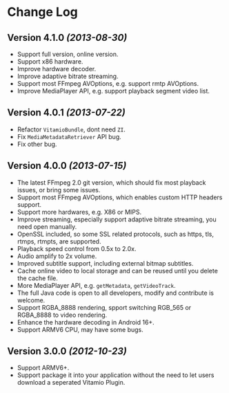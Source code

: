 Change Log
==========

Version 4.1.0 *(2013-08-30)*
---------------------------

 * Support full version, online version.
 * Support x86 hardware.
 * Improve hardware decoder.
 * Improve adaptive bitrate streaming.
 * Support most FFmpeg AVOptions, e.g. support rmtp AVOptions.
 * Improve MediaPlayer API, e.g. support playback segment video list.

Version 4.0.1 *(2013-07-22)*
---------------------------

 * Refactor `VitamioBundle`, dont need `ZI`.
 * Fix `MediaMetadataRetriever` API bug.
 * Fix other bug.

Version 4.0.0 *(2013-07-15)*
----------------------------

 * The latest FFmpeg 2.0 git version, which should fix most playback issues, or bring some issues.
 * Support most FFmpeg AVOptions, which enables custom HTTP headers support.
 * Support more hardwares, e.g. X86 or MIPS.
 * Improve streaming, especially support adaptive bitrate streaming, you need open manually.
 * OpenSSL included, so some SSL related protocols, such as https, tls, rtmps, rtmpts, are supported.
 * Playback speed control from 0.5x to 2.0x.
 * Audio amplify to 2x volume.
 * Improved subtitle support, including external bitmap subtitles.
 * Cache online video to local storage and can be reused until you delete the cache file.
 * More MediaPlayer API, e.g. `getMetadata`, `getVideoTrack`.
 * The full Java code is open to all developers, modify and contribute is welcome.
 * Support RGBA\_8888 rendering, spport switching RGB\_565 or RGBA\_8888 to video rendering.
 * Enhance the hardware decoding in Android 16+.
 * Support ARMV6 CPU, may have some bugs.


Version 3.0.0 *(2012-10-23)*
----------------------------

 * Support ARMV6+.
 * Support package it into your application without the need to
   let users download a seperated Vitamio Plugin.
